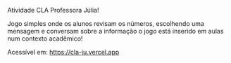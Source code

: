 Atividade CLA Professora Júlia!

Jogo simples onde os alunos revisam os números, escolhendo uma mensagem e conversam sobre a informação o jogo está inserido em aulas num contexto acadêmico!

Acessível em:
https://cla-ju.vercel.app
